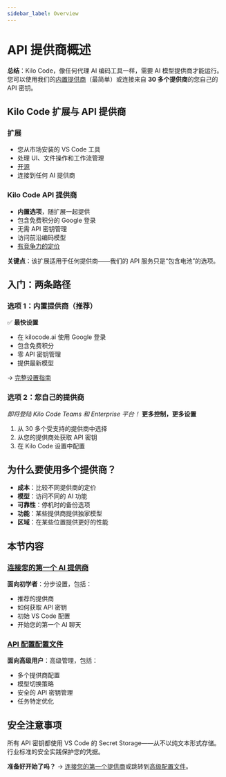 ```yaml
---
sidebar_label: Overview
---
```


# API 提供商概述

**总结**：Kilo Code，像任何代理 AI 编码工具一样，需要 AI 模型提供商才能运行。您可以使用我们的[内置提供商](/providers/kilocode)（最简单）或连接来自 **30 多个提供商**的您自己的 API 密钥。

## Kilo Code 扩展与 API 提供商

### 扩展
- 您从市场安装的 VS Code 工具
- 处理 UI、文件操作和工作流管理
- [开源](https://github.com/Kilo-Org/kilocode)
- 连接到任何 AI 提供商

### Kilo Code API 提供商
- **内置选项**，随扩展一起提供
- 包含免费积分的 Google 登录
- 无需 API 密钥管理
- 访问前沿编码模型
- [有竞争力的定价](https://kilocode.ai/pricing)

**关键点**：该扩展适用于任何提供商——我们的 API 服务只是“包含电池”的选项。

## 入门：两条路径

### 选项 1：内置提供商（推荐）
✅ **最快设置**
- 在 kilocode.ai 使用 Google 登录
- 包含免费积分
- 零 API 密钥管理
- 提供最新模型

→ [完整设置指南](/providers/kilocode)

### 选项 2：您自己的提供商
_即将登陆 Kilo Code Teams 和 Enterprise 平台！_
**更多控制，更多设置**
1. 从 30 多个受支持的提供商中选择
2. 从您的提供商处获取 API 密钥
3. 在 Kilo Code 设置中配置

## 为什么要使用多个提供商？

- **成本**：比较不同提供商的定价
- **模型**：访问不同的 AI 功能
- **可靠性**：停机时的备份选项
- **功能**：某些提供商提供独家模型
- **区域**：在某些位置提供更好的性能

## 本节内容

### [连接您的第一个 AI 提供商](/getting-started/connecting-api-provider)
**面向初学者**：分步设置，包括：
- 推荐的提供商
- 如何获取 API 密钥
- 初始 VS Code 配置
- 开始您的第一个 AI 聊天

### [API 配置配置文件](/features/api-configuration-profiles)
**面向高级用户**：高级管理，包括：
- 多个提供商配置
- 模型切换策略
- 安全的 API 密钥管理
- 任务特定优化

## 安全注意事项

所有 API 密钥都使用 VS Code 的 Secret Storage——从不以纯文本形式存储。行业标准的安全实践保护您的凭据。

**准备好开始了吗？** → [连接您的第一个提供商](/getting-started/connecting-api-provider)或跳转到[高级配置文件](/features/api-configuration-profiles)。